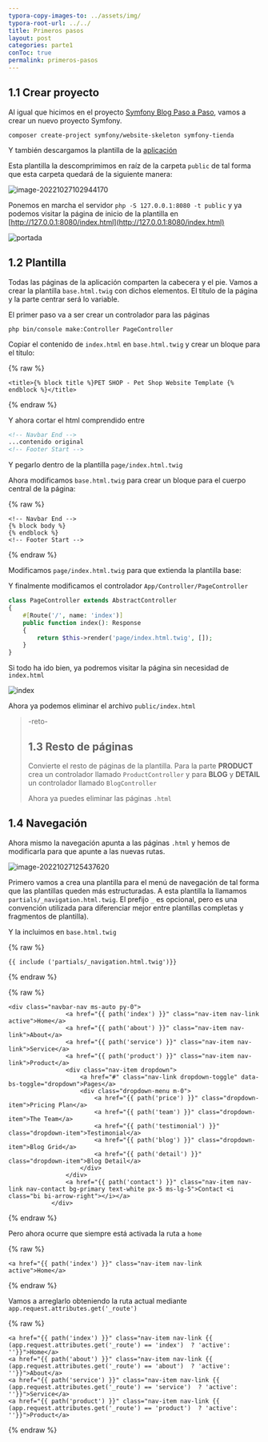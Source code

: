 ```yaml
---
typora-copy-images-to: ../assets/img/
typora-root-url: ../../
title: Primeros pasos
layout: post
categories: parte1
conToc: true
permalink: primeros-pasos
---
```


## 1.1 Crear proyecto

Al igual que hicimos en el proyecto [Symfony Blog Paso a Paso](https://victorponz.github.io/symfony-blog-teoria/primeros-pasos), vamos a crear un nuevo proyecto Symfony.

```
composer create-project symfony/website-skeleton symfony-tienda
```

Y también descargamos la plantilla de la [aplicación](https://github.com/victorponz/symfony-tienda/blob/main/pet-shop-website-template.zip) 

Esta plantilla la descomprimimos en raíz de la carpeta `public` de tal forma que esta carpeta quedará de la siguiente manera:

![image-20221027102944170](/symfony-tienda-teoria/assets/img/image-20221027102944170.png)

Ponemos en marcha el servidor `php -S 127.0.0.1:8080 -t public` y ya podemos visitar la página de inicio de la plantilla en [http://127.0.0.1:8080/index.html](http://127.0.0.1:8080/index.html)

![portada](/symfony-tienda-teoria/assets/img/image-20221027103300754.png)

## 1.2 Plantilla

Todas las páginas de la aplicación comparten la cabecera y el pie. Vamos a crear la plantilla `base.html.twig` con dichos elementos. El título de la página y la parte centrar será lo variable.

El primer paso va a ser crear un controlador para las páginas

```
php bin/console make:Controller PageController
```

Copiar el contenido de `index.html` en `base.html.twig` y crear un bloque para el título:

{% raw %}

```twig
<title>{% block title %}PET SHOP - Pet Shop Website Template {% endblock %}</title>
```

{% endraw %}

Y ahora cortar el html comprendido entre 

```html
<!-- Navbar End -->
...contenido original
<!-- Footer Start -->
```

Y pegarlo dentro de la plantilla  `page/index.html.twig` 

Ahora modificamos `base.html.twig` para crear un bloque para el cuerpo central de la página:

{% raw %}

```twig
<!-- Navbar End -->
{% block body %}
{% endblock %}
<!-- Footer Start -->
```

{% endraw %}

Modificamos `page/index.html.twig` para que extienda la plantilla base:

Y finalmente modificamos el controlador `App/Controller/PageController`

```php
class PageController extends AbstractController
{
    #[Route('/', name: 'index')]
    public function index(): Response
    {
        return $this->render('page/index.html.twig', []);
    }
}
```

Si todo ha ido bien, ya podremos visitar la página sin necesidad de `index.html`

![index](/symfony-tienda-teoria/assets/img/image-20221027103300754.png)

Ahora ya podemos eliminar el archivo `public/index.html`

> -reto-
>
> ## 1.3 Resto de páginas
>
> Convierte el resto de páginas de la plantilla. Para la parte **PRODUCT** crea un controlador llamado `ProductController` y para **BLOG** y **DETAIL** un controlador llamado `BlogController`
>
> Ahora ya puedes eliminar las páginas `.html`



## 1.4 Navegación

Ahora mismo la navegación apunta a las páginas `.html` y hemos de modificarla para que apunte a las nuevas rutas.

![image-20221027125437620](/symfony-tienda-teoria/assets/img/image-20221027125437620.png)



Primero vamos a crea una plantilla para el menú de navegación de tal forma que las plantillas queden más estructuradas. A esta plantilla la llamamos `partials/_navigation.html.twig`. El prefijo `_` es opcional, pero es una convención utilizada para diferenciar mejor entre plantillas completas y fragmentos de plantilla).

Y la incluimos en `base.html.twig`

{% raw %}

```twig
{{ include ('partials/_navigation.html.twig')}}
```

{% endraw %}

{% raw %}

```twig
<div class="navbar-nav ms-auto py-0">
                <a href="{{ path('index') }}" class="nav-item nav-link active">Home</a>
                <a href="{{ path('about') }}" class="nav-item nav-link">About</a>
                <a href="{{ path('service') }}" class="nav-item nav-link">Service</a>
                <a href="{{ path('product') }}" class="nav-item nav-link">Product</a>
                <div class="nav-item dropdown">
                    <a href="#" class="nav-link dropdown-toggle" data-bs-toggle="dropdown">Pages</a>
                    <div class="dropdown-menu m-0">
                        <a href="{{ path('price') }}" class="dropdown-item">Pricing Plan</a>
                        <a href="{{ path('team') }}" class="dropdown-item">The Team</a>
                        <a href="{{ path('testimonial') }}" class="dropdown-item">Testimonial</a>
                        <a href="{{ path('blog') }}" class="dropdown-item">Blog Grid</a>
                        <a href="{{ path('detail') }}" class="dropdown-item">Blog Detail</a>
                    </div>
                </div>
                <a href="{{ path('contact') }}" class="nav-item nav-link nav-contact bg-primary text-white px-5 ms-lg-5">Contact <i class="bi bi-arrow-right"></i></a>
            </div>
```

{% endraw %}

Pero ahora ocurre que siempre está activada la ruta a `home`

{% raw %}

```twig
<a href="{{ path('index') }}" class="nav-item nav-link active">Home</a>
```

{% endraw %}

Vamos a arreglarlo obteniendo la ruta actual mediante `app.request.attributes.get('_route')` 

{% raw %}

```twig
<a href="{{ path('index') }}" class="nav-item nav-link {{ (app.request.attributes.get('_route') == 'index')  ? 'active': ''}}">Home</a>
<a href="{{ path('about') }}" class="nav-item nav-link {{ (app.request.attributes.get('_route') == 'about')  ? 'active': ''}}">About</a>
<a href="{{ path('service') }}" class="nav-item nav-link {{ (app.request.attributes.get('_route') == 'service')  ? 'active': ''}}">Service</a>
<a href="{{ path('product') }}" class="nav-item nav-link {{ (app.request.attributes.get('_route') == 'product')  ? 'active': ''}}">Product</a>
```

{% endraw %}

